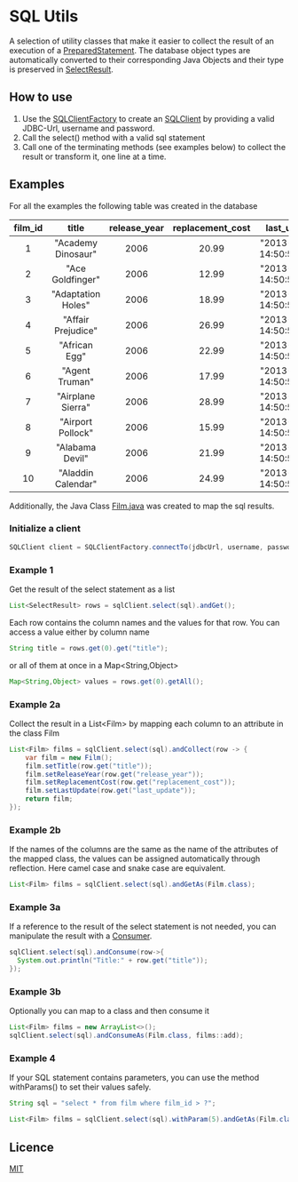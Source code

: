 # SQL Utils
A selection of utility classes that make it easier to collect the result of an execution of a
[PreparedStatement](https://docs.oracle.com/javase/7/docs/api/java/sql/PreparedStatement.html).
The database object types are automatically converted to their corresponding Java Objects and their
type is preserved in [SelectResult](src/main/java/com/kmarinos/sqlutils/sql/SelectResult.java).

## How to use

1. Use the [SQLClientFactory](src/main/java/com/kmarinos/sqlutils/sql/SQLClientFactory.java) to create
an [SQLClient](src/main/java/com/kmarinos/sqlutils/sql/SQLClient.java) by providing a valid JDBC-Url, username and password.
2. Call the select() method with a valid sql statement
3. Call one of the terminating methods (see examples below) to collect the result or transform it, one line at a time.

## Examples
For all the examples the following table was created in the database

|  film_id  |        title         |  release_year  |  replacement_cost  |         last_update         |
|:---------:|:--------------------:|:--------------:|:------------------:|:---------------------------:|
|     1     |  "Academy Dinosaur"  |      2006      |       20.99        |  "2013-05-26 14:50:58.951"  |
|     2     |   "Ace Goldfinger"   |      2006      |       12.99        |  "2013-05-26 14:50:58.951"  |
|     3     |  "Adaptation Holes"  |      2006      |       18.99        |  "2013-05-26 14:50:58.951"  |
|     4     |  "Affair Prejudice"  |      2006      |       26.99        |  "2013-05-26 14:50:58.951"  |
|     5     |    "African Egg"     |      2006      |       22.99        |  "2013-05-26 14:50:58.951"  |
|     6     |    "Agent Truman"    |      2006      |       17.99        |  "2013-05-26 14:50:58.951"  |
|     7     |  "Airplane Sierra"   |      2006      |       28.99        |  "2013-05-26 14:50:58.951"  |
|     8     |  "Airport Pollock"   |      2006      |       15.99        |  "2013-05-26 14:50:58.951"  |
|     9     |   "Alabama Devil"    |      2006      |       21.99        |  "2013-05-26 14:50:58.951"  |
|    10     |  "Aladdin Calendar"  |      2006      |       24.99        |  "2013-05-26 14:50:58.951"  |

Additionally, the Java Class [Film.java](src/main/java/com/kmarinos/sqlutils/examples/Film.java) was created
to map the sql results.

### Initialize a client
```java
SQLClient client = SQLClientFactory.connectTo(jdbcUrl, username, password);
```

### Example 1
Get the result of the select statement as a list
```java
List<SelectResult> rows = sqlClient.select(sql).andGet();
```
Each row contains the column names and the values for that row. You can access a value either by column name
```java
String title = rows.get(0).get("title");
```
or all of them at once in a Map<String,Object>
```java
Map<String,Object> values = rows.get(0).getAll();
```

### Example 2a
Collect the result in a List&lt;Film&gt; by mapping each column to an attribute in the class Film
```java
List<Film> films = sqlClient.select(sql).andCollect(row -> {
    var film = new Film();
    film.setTitle(row.get("title"));
    film.setReleaseYear(row.get("release_year"));
    film.setReplacementCost(row.get("replacement_cost"));
    film.setLastUpdate(row.get("last_update"));
    return film;
});
```
### Example 2b
If the names of the columns are the same as the name of the attributes of the mapped class,
the values can be assigned automatically through reflection. Here camel case and snake case are equivalent.

```java
List<Film> films = sqlClient.select(sql).andGetAs(Film.class);
```

### Example 3a
If a reference to the result of the select statement is not needed, you can manipulate the result
with a [Consumer](https://docs.oracle.com/javase/8/docs/api/java/util/function/Consumer.html).
```java
sqlClient.select(sql).andConsume(row->{
  System.out.println("Title:" + row.get("title"));
});
```
### Example 3b
Optionally you can map to a class and then consume it
```java
List<Film> films = new ArrayList<>();
sqlClient.select(sql).andConsumeAs(Film.class, films::add);
```

### Example 4
If your SQL statement contains parameters, you can use the method withParams() to set their values safely.
```java
String sql = "select * from film where film_id > ?";

List<Film> films = sqlClient.select(sql).withParam(5).andGetAs(Film.class);
```

## Licence
[MIT](https://choosealicense.com/licenses/mit/)